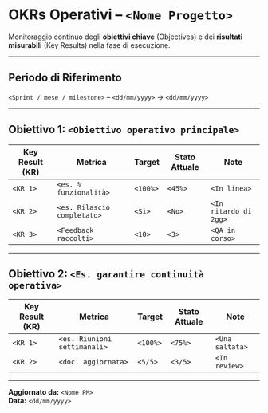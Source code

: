 # OKRs Operativi – `<Nome Progetto>`

Monitoraggio continuo degli **obiettivi chiave** (Objectives) e dei **risultati misurabili** (Key Results) nella fase di esecuzione.

---

## Periodo di Riferimento
`<Sprint / mese / milestone>` – `<dd/mm/yyyy>` → `<dd/mm/yyyy>`

---

## Obiettivo 1: `<Obiettivo operativo principale>`

| Key Result (KR)                          | Metrica                   | Target     | Stato Attuale | Note                    |
|------------------------------------------|---------------------------|------------|----------------|-------------------------|
| `<KR 1>`                                  | `<es. % funzionalità>`    | `<100%>`   | `<45%>`        | `<In linea>`            |
| `<KR 2>`                                  | `<es. Rilascio completato>`| `<Sì>`     | `<No>`         | `<In ritardo di 2gg>`   |
| `<KR 3>`                                  | `<Feedback raccolti>`     | `<10>`     | `<3>`          | `<QA in corso>`         |

---

## Obiettivo 2: `<Es. garantire continuità operativa>`

| Key Result (KR)                          | Metrica                   | Target     | Stato Attuale | Note                    |
|------------------------------------------|---------------------------|------------|----------------|-------------------------|
| `<KR 1>`                                  | `<es. Riunioni settimanali>`| `<100%>` | `<75%>`        | `<Una saltata>`         |
| `<KR 2>`                                  | `<doc. aggiornata>`       | `<5/5>`     | `<3/5>`        | `<In review>`           |

---

**Aggiornato da:** `<Nome PM>`  
**Data:** `<dd/mm/yyyy>`
